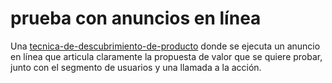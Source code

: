 # prueba con anuncios en línea

Una [tecnica-de-descubrimiento-de-producto](tecnica-de-descubrimiento-de-producto.md) donde se ejecuta un anuncio en línea que articula claramente la propuesta de valor que se quiere probar, junto con el segmento de usuarios y una llamada a la acción.
